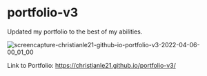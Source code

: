# portfolio-v3

Updated my portfolio to the best of my abilities.

![screencapture-christianle21-github-io-portfolio-v3-2022-04-06-00_01_00](https://user-images.githubusercontent.com/95057279/161914897-93025afb-94f7-4260-914e-22075358a1e7.png)


Link to Portfolio: https://christianle21.github.io/portfolio-v3/
